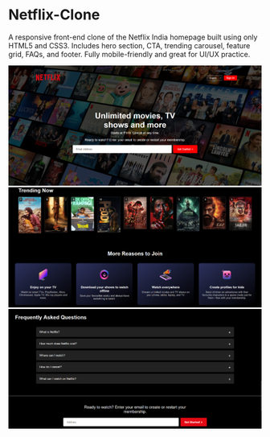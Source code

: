 # Netflix-Clone
A responsive front-end clone of the Netflix India homepage built using only HTML5 and CSS3. Includes hero section, CTA, trending carousel, feature grid, FAQs, and footer. Fully mobile-friendly and great for UI/UX practice.

![image alt](https://github.com/YogendraNagesh/Netflix-Clone/blob/8d094e5b801bb72af88033e914d852d2366d3160/img-ss/ss1.png)
![image alt](https://github.com/YogendraNagesh/Netflix-Clone/blob/9a596c80772b9ad51d86e4b39f8a44fdc7322b57/img-ss/ss2.png)
![image alt](https://github.com/YogendraNagesh/Netflix-Clone/blob/7abf06d4d6f96dc58e85acd978d1586538d41c49/img-ss/ss3.png)
